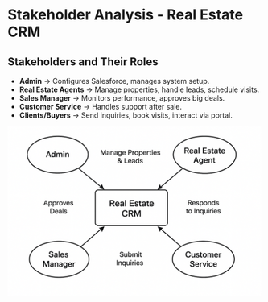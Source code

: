 # Stakeholder Analysis - Real Estate CRM

## Stakeholders and Their Roles
- **Admin** → Configures Salesforce, manages system setup.
- **Real Estate Agents** → Manage properties, handle leads, schedule visits.
- **Sales Manager** → Monitors performance, approves big deals.
- **Customer Service** → Handles support after sale.
- **Clients/Buyers** → Send inquiries, book visits, interact via portal.

![Stakeholder Analysis](image-1.png)